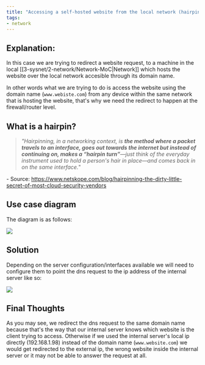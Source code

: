 ```yaml
---
title: "Accessing a self-hosted website from the local network (hairpin)"
tags:
- network
---
```



## Explanation:

In this case we are trying to redirect a website request, to a machine in the local [[3-sysnet/2-network/Network-MoC|Network]] which hosts the website over the local network accesible through its domain name.

In other words what we are trying to do is access the website using the domain name (`www.webiste.com`)  from any device within the same network that is hosting the website, that's why we need the redirect to happen at the firewall/router level.

## What is a hairpin?

> _"Hairpinning, in a networking context, is **the method where a packet travels to an interface, goes out towards the internet but instead of continuing on, makes a “hairpin turn”**—just think of the everyday instrument used to hold a person's hair in place—and comes back in on the same interface._"

\- Source: https://www.netskope.com/blog/hairpinning-the-dirty-little-secret-of-most-cloud-security-vendors

## Use case diagram

The diagram is as follows:

![](https://res.cloudinary.com/dgfrzh1nl/image/upload/f_auto/v1690140443/obsidian/kztxzp4wy9zj7myqxp6f.jpg)


## Solution

Depending on the server configuration/interfaces available we will need to configure them to point the dns request to the ip address of the internal server like so:

![](https://res.cloudinary.com/dgfrzh1nl/image/upload/f_auto/v1690141527/obsidian/zwbmxqoaiiv7bbmzhgez.jpg)

## Final Thoughts 

As you may see, we redirect the dns request to the same domain name because that's the way that our internal server knows which website is the client trying to access. Otherwise if we used the internal server's local ip directly (192.168.1.98) instead of the domain name (`www.website.com`) we would get redirected to the external ip, the wrong website inside the internal server or it may not be able to answer the request at all.

